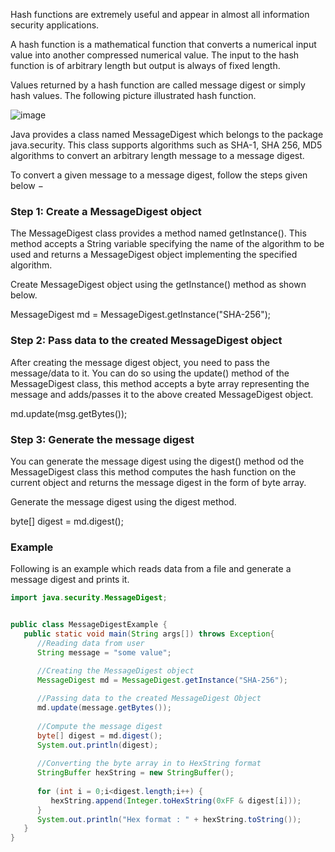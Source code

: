 Hash functions are extremely useful and appear in almost all information security applications.

A hash function is a mathematical function that converts a numerical input value into another compressed numerical value. The input to the hash function is of arbitrary length but output is always of fixed length.

Values returned by a hash function are called message digest or simply hash values. The following picture illustrated hash function.

![image](https://user-images.githubusercontent.com/84008107/136246307-e463f83f-ecae-45b6-9952-e73aa7734df9.png)

Java provides a class named MessageDigest which belongs to the package java.security. This class supports algorithms such as SHA-1, SHA 256, MD5 algorithms to convert an arbitrary length message to a message digest.

To convert a given message to a message digest, follow the steps given below −

### Step 1: Create a MessageDigest object
The MessageDigest class provides a method named getInstance(). This method accepts a String variable specifying the name of the algorithm to be used and returns a MessageDigest object implementing the specified algorithm.

Create MessageDigest object using the getInstance() method as shown below.

MessageDigest md = MessageDigest.getInstance("SHA-256");

### Step 2: Pass data to the created MessageDigest object
After creating the message digest object, you need to pass the message/data to it. You can do so using the update() method of the MessageDigest class, this method accepts a byte array representing the message and adds/passes it to the above created MessageDigest object.

md.update(msg.getBytes());

### Step 3: Generate the message digest
You can generate the message digest using the digest() method od the MessageDigest class this method computes the hash function on the current object and returns the message digest in the form of byte array.

Generate the message digest using the digest method.

byte[] digest = md.digest();

### Example

Following is an example which reads data from a file and generate a message digest and prints it.

```java
import java.security.MessageDigest;


public class MessageDigestExample {
   public static void main(String args[]) throws Exception{
      //Reading data from user
      String message = "some value";
	  
      //Creating the MessageDigest object  
      MessageDigest md = MessageDigest.getInstance("SHA-256");

      //Passing data to the created MessageDigest Object
      md.update(message.getBytes());
      
      //Compute the message digest
      byte[] digest = md.digest();      
      System.out.println(digest);  
     
      //Converting the byte array in to HexString format
      StringBuffer hexString = new StringBuffer();
      
      for (int i = 0;i<digest.length;i++) {
         hexString.append(Integer.toHexString(0xFF & digest[i]));
      }
      System.out.println("Hex format : " + hexString.toString());     
   }
}
```
